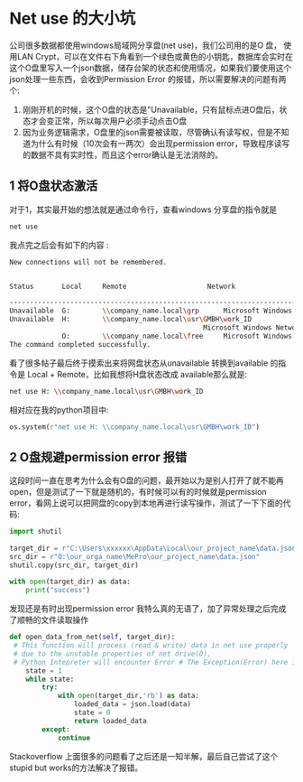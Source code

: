 # Net use 的大小坑	

公司很多数据都使用windows局域网分享盘(net use)，我们公司用的是O  盘， 使用LAN Crypt，可以在文件右下角看到一个绿色或黄色的小钥匙，数据库会实时在这个O盘里写入一个json数据，储存台架的状态和使用情况，如果我们要使用这个json处理一些东西，会收到Permission Error 的报错，所以需要解决的问题有两个:
1. 刚刚开机的时候，这个O盘的状态是"Unavailable，只有鼠标点进O盘后，状态才会变正常，所以每次用户必须手动点击O盘
2. 因为业务逻辑需求，O盘里的json需要被读取，尽管确认有读写权，但是不知道为什么有时候（10次会有一两次）会出现permission error，导致程序读写的数据不具有实时性，而且这个error确认是无法消除的。
## 1 将O盘状态激活
对于1，其实最开始的想法就是通过命令行，查看windows 分享盘的指令就是
```Bash
net use
```
我点完之后会有如下的内容 : 
```Bash
New connections will not be remembered.


Status       Local     Remote                    Network

-------------------------------------------------------------------------------
Unavailable  G:        \\company_name.local\grp      Microsoft Windows Network
Unavailable  H:        \\company_name.local\usr\GMBH\work_ID
                                                Microsoft Windows Network
             O:        \\company_name.local\free     Microsoft Windows Network
The command completed successfully.
```
看了很多帖子最后终于摸索出来将网盘状态从unavailable 转换到available 的指令是 Local + Remote，比如我想将H盘状态改成 available那么就是:
```Bash
net use H: \\company_name.local\usr\GMBH\work_ID
```
相对应在我的python项目中:
```python
os.system(r"net use H: \\company_name.local\usr\GMBH\work_ID")
```
## 2 O盘规避permission error 报错
这段时间一直在思考为什么会有O盘的问题，最开始以为是别人打开了就不能再open，但是测试了一下就是随机的，有时候可以有的时候就是permission error，看网上说可以把网盘的copy到本地再进行读写操作，测试了一下下面的代码: 

``` python
import shutil  
  
target_dir = r"C:\Users\xxxxxx\AppData\Local\our_project_name\data.json"  
src_dir = r"O:\our_orga_name\MePro\our_project_name\data.json"  
shutil.copy(src_dir, target_dir)  
  
with open(target_dir) as data:  
    print("success")
```
 发现还是有时出现permission error 我特么真的无语了，加了异常处理之后完成了顺畅的文件读取操作
```python
def open_data_from_net(self, target_dir):  
 # This function will process (read & write) data in net use properly  
 # due to the unstable properties of net drive(O), 
 # Python Intepreter will encounter Error # The Exception(Error) here is --> [Errno 13] Permission denied:  
    state = 1  
    while state:  
        try:  
            with open(target_dir,'rb') as data:  
                loaded_data = json.load(data)  
                state = 0  
                return loaded_data  
        except:  
            continue
```
Stackoverflow 上面很多的问题看了之后还是一知半解，最后自己尝试了这个stupid but works的方法解决了报错。
